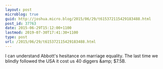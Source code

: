 ```yaml
---
layout: post
microblog: true
guid: http://joshua.micro.blog/2015/06/29/t615372115429183488.html
post_id: 37763
date: 2015-06-29T15:12:00+1100
lastmod: 2019-07-30T17:41:30+1100
type: post
url: /2015/06/29/t615372115429183488.html
---
```

I can understand Abbott's hesitance on marriage equality. The last time we blindly followed the USA it cost us 40 diggers &amp;amp; $7.5B.
